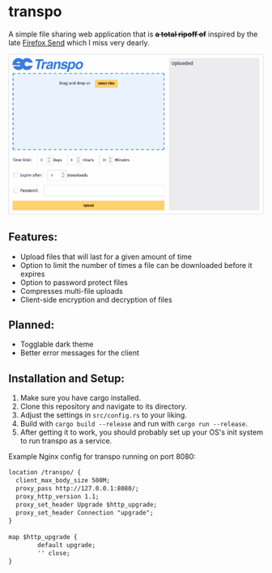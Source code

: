 # transpo
A simple file sharing web application that is <b><s>a total ripoff of</s></b> inspired by the late 
[Firefox Send](https://github.com/mozilla/send) which I miss very dearly.

![screenshot of frontend](screenshot.png)

## Features:
* Upload files that will last for a given amount of time
* Option to limit the number of times a file can be downloaded before it expires
* Option to password protect files
* Compresses multi-file uploads
* Client-side encryption and decryption of files

## Planned:
* Togglable dark theme
* Better error messages for the client

## Installation and Setup:
1) Make sure you have cargo installed.
2) Clone this repository and navigate to its directory.
3) Adjust the settings in `src/config.rs` to your liking.
4) Build with `cargo build --release` and run with `cargo run --release`.
5) After getting it to work, you should probably set up your OS's init system to run transpo as a service.

Example Nginx config for transpo running on port 8080:
```nginx
location /transpo/ {
  client_max_body_size 500M;
  proxy_pass http://127.0.0.1:8080/;
  proxy_http_version 1.1;
  proxy_set_header Upgrade $http_upgrade;
  proxy_set_header Connection "upgrade";
}

map $http_upgrade {
        default upgrade;
        '' close;
}
```
